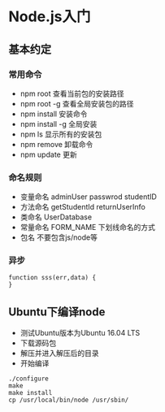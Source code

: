 # Node.js入门

## 基本约定

### 常用命令
+ npm root 查看当前包的安装路径
+ npm root -g 查看全局安装包的路径
+ npm install 安装命令
+ npm install -g 全局安装
+ npm ls 显示所有的安装包
+ npm remove 卸载命令
+ npm update 更新

### 命名规则
+ 变量命名 adminUser passwrod studentID
+ 方法命名 getStudentId returnUserInfo
+ 类命名 UserDatabase
+ 常量命名 FORM_NAME 下划线命名的方式
+ 包名 不要包含js/node等

### 异步
```
function sss(err,data) {
}
```

## Ubuntu下编译node
+ 测试Ubuntu版本为Ubuntu 16.04 LTS
+ 下载源码包
+ 解压并进入解压后的目录
+ 开始编译
```
./configure
make
make install
cp /usr/local/bin/node /usr/sbin/
```